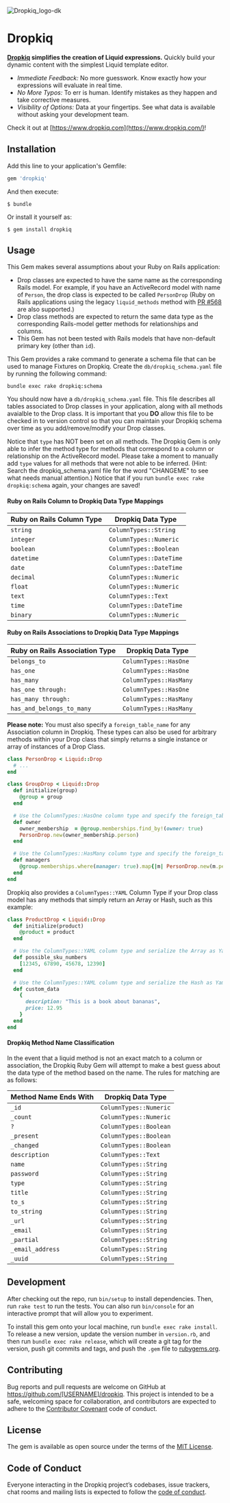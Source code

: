 ![Dropkiq_logo-dk](https://user-images.githubusercontent.com/69064/68704782-dd868e80-055a-11ea-952c-78bd9e9344d6.png)

# Dropkiq

**[Dropkiq](https://www.dropkiq.com/) simplifies the creation of Liquid expressions.** Quickly build your dynamic content with the simplest Liquid template editor.

* *Immediate Feedback:* No more guesswork. Know exactly how your expressions will evaluate in real time.
* *No More Typos:* To err is human. Identify mistakes as they happen and take corrective measures.
* *Visibility of Options:* Data at your fingertips. See what data is available without asking your development team.

Check it out at [https://www.dropkiq.com](https://www.dropkiq.com/)!

## Installation

Add this line to your application's Gemfile:

```ruby
gem 'dropkiq'
```

And then execute:

    $ bundle

Or install it yourself as:

    $ gem install dropkiq

## Usage

This Gem makes several assumptions about your Ruby on Rails application:

* Drop classes are expected to have the same name as the corresponding Rails model. For example, if you have an ActiveRecord model with name of `Person`, the drop class is expected to be called `PersonDrop` (Ruby on Rails applications using the legacy `liquid_methods` method with [PR #568](https://github.com/Shopify/liquid/pull/568) are also supported.)
* Drop class methods are expected to return the same data type as the corresponding Rails-model getter methods for relationships and columns.
* This Gem has not been tested with Rails models that have non-default primary key (other than `id`).

This Gem provides a rake command to generate a schema file that can be used to manage Fixtures on Dropkiq. Create the `db/dropkiq_schema.yaml` file by running the following command:


```
bundle exec rake dropkiq:schema
```


You should now have a `db/dropkiq_schema.yaml` file. This file describes all tables associated to Drop classes in your application, along with all methods avaialble to the Drop class. It is important that you **DO** allow this file to be checked in to version control so that you can maintain your Dropkiq schema over time as you add/remove/modify your Drop classes.

Notice that `type` has NOT been set on all methods. The Dropkiq Gem is only able to infer the method type for methods that correspond to a column or relationship on the ActiveRecord model. Please take a moment to manually add `type` values for all methods that were not able to be inferred. (Hint: Search the dropkiq_schema.yaml file for the word "CHANGEME" to see what needs manual attention.) Notice that if you run `bundle exec rake dropkiq:schema` again, your changes are saved!


#### Ruby on Rails Column to Dropkiq Data Type Mappings

| Ruby on Rails Column Type | Dropkiq Data Type |
| --- | --- |
| `string` | `ColumnTypes::String` |
| `integer` | `ColumnTypes::Numeric` |
| `boolean` | `ColumnTypes::Boolean` |
| `datetime` | `ColumnTypes::DateTime` |
| `date` | `ColumnTypes::DateTime` |
| `decimal` | `ColumnTypes::Numeric` |
| `float` | `ColumnTypes::Numeric` |
| `text` | `ColumnTypes::Text` |
| `time` | `ColumnTypes::DateTime` |
| `binary` | `ColumnTypes::Numeric` |

#### Ruby on Rails Associations to Dropkiq Data Type Mappings

| Ruby on Rails Association Type | Dropkiq Data Type |
| --- | --- |
| `belongs_to` | `ColumnTypes::HasOne` |
| `has_one` | `ColumnTypes::HasOne` |
| `has_many` | `ColumnTypes::HasMany` |
| `has_one through:` | `ColumnTypes::HasOne` |
| `has_many through:` | `ColumnTypes::HasMany` |
| `has_and_belongs_to_many` | `ColumnTypes::HasMany` |

**Please note:** You must also specify a `foreign_table_name` for any Association column in Dropkiq. These types can also be used for arbitrary methods within your Drop class that simply returns a single instance or array of instances of a Drop Class.

```ruby
class PersonDrop < Liquid::Drop
  # ...
end

class GroupDrop < Liquid::Drop
  def initialize(group)
    @group = group
  end

  # Use the ColumnTypes::HasOne column type and specify the foreign_table_name as "people"
  def owner
    owner_membership  = @group.memberships.find_by!(owner: true)
    PersonDrop.new(owner_membership.person)
  end

  # Use the ColumnTypes::HasMany column type and specify the foreign_table_name as "people"
  def managers
    @group.memberships.where(manager: true).map{|m| PersonDrop.new(m.person)}
  end
end
```


Dropkiq also provides a `ColumnTypes::YAML` Column Type if your Drop class model has any methods that simply return an Array or Hash, such as this example:

```ruby
class ProductDrop < Liquid::Drop
  def initialize(product)
    @product = product
  end

  # Use the ColumnTypes::YAML column type and serialize the Array as Yaml
  def possible_sku_numbers
    [12345, 67890, 45678, 12390]
  end

  # Use the ColumnTypes::YAML column type and serialize the Hash as Yaml
  def custom_data
    {
      description: "This is a book about bananas",
      price: 12.95
    }
  end
end
```

#### Dropkiq Method Name Classification

In the event that a liquid method is not an exact match to a column or association, the Dropkiq Ruby Gem will attempt to make a best guess about the data type of the method based on the name. The rules for matching are as follows:

| Method Name Ends With | Dropkiq Data Type |
| --- | --- |
| `_id` | `ColumnTypes::Numeric` |
| `_count` | `ColumnTypes::Numeric` |
| `?` | `ColumnTypes::Boolean` |
| `_present` | `ColumnTypes::Boolean` |
| `_changed` | `ColumnTypes::Boolean` |
| `description` | `ColumnTypes::Text` |
| `name` | `ColumnTypes::String` |
| `password` | `ColumnTypes::String` |
| `type` | `ColumnTypes::String` |
| `title` | `ColumnTypes::String` |
| `to_s` | `ColumnTypes::String` |
| `to_string` | `ColumnTypes::String` |
| `_url` | `ColumnTypes::String` |
| `_email` | `ColumnTypes::String` |
| `_partial` | `ColumnTypes::String` |
| `_email_address` | `ColumnTypes::String` |
| `_uuid` | `ColumnTypes::String` |

## Development

After checking out the repo, run `bin/setup` to install dependencies. Then, run `rake test` to run the tests. You can also run `bin/console` for an interactive prompt that will allow you to experiment.

To install this gem onto your local machine, run `bundle exec rake install`. To release a new version, update the version number in `version.rb`, and then run `bundle exec rake release`, which will create a git tag for the version, push git commits and tags, and push the `.gem` file to [rubygems.org](https://rubygems.org).

## Contributing

Bug reports and pull requests are welcome on GitHub at https://github.com/[USERNAME]/dropkiq. This project is intended to be a safe, welcoming space for collaboration, and contributors are expected to adhere to the [Contributor Covenant](http://contributor-covenant.org) code of conduct.

## License

The gem is available as open source under the terms of the [MIT License](https://opensource.org/licenses/MIT).

## Code of Conduct

Everyone interacting in the Dropkiq project’s codebases, issue trackers, chat rooms and mailing lists is expected to follow the [code of conduct](https://github.com/[USERNAME]/dropkiq/blob/master/CODE_OF_CONDUCT.md).
